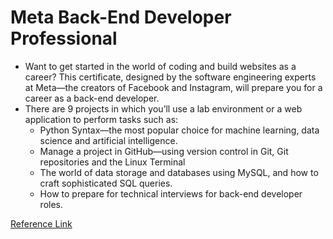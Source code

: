 # Meta Back-End Developer Professional
- Want to get started in the world of coding and build websites as a career? This certificate, designed by the software engineering experts at Meta—the creators of Facebook and Instagram, will prepare you for a career as a back-end developer.
- There are 9 projects in which you’ll use a lab environment or a web application to perform tasks such as:  
    - Python Syntax—the most popular choice for machine learning, data science and artificial intelligence.
    - Manage a project in GitHub—using version control in Git, Git repositories and the Linux Terminal
    - The world of data storage and databases using MySQL, and how to craft sophisticated SQL queries.
    - How to prepare for technical interviews for back-end developer roles.

[Reference Link](https://www.coursera.org/professional-certificates/meta-back-end-developer)